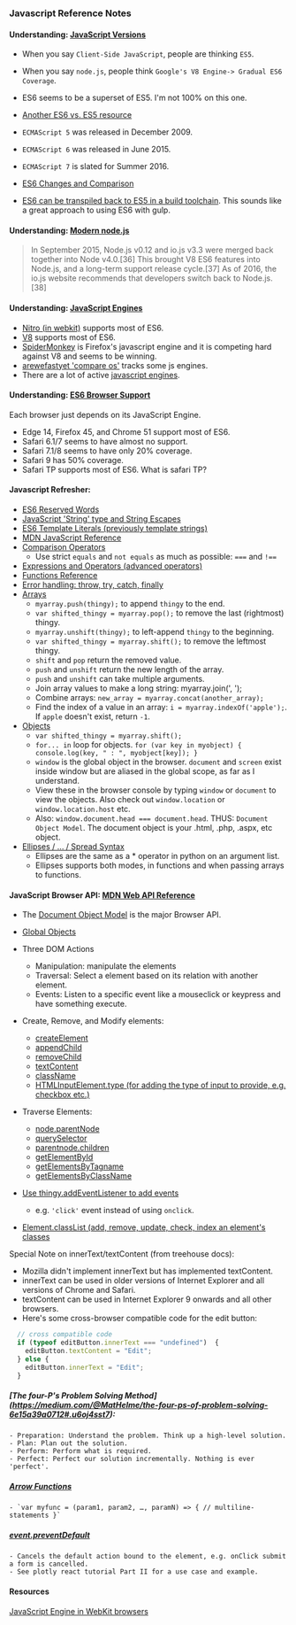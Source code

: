 
### Javascript Reference Notes



#### Understanding: [JavaScript Versions](http://benmccormick.org/2015/09/14/es5-es6-es2016-es-next-whats-going-on-with-javascript-versioning/)


- When you say `Client-Side JavaScript`, people are thinking `ES5`.
- When you say `node.js`, people think `Google's V8 Engine-> Gradual ES6 Coverage`.
- ES6 seems to be a superset of ES5.  I'm not 100% on this one.
- [Another ES6 vs. ES5 resource](https://addyosmani.com/blog/ecmascript-6-resources-for-the-curious-javascripter/)

- `ECMAScript 5` was released in December 2009.
- `ECMAScript 6` was released in June 2015.
- `ECMAScript 7` is slated for Summer 2016.


- [ES6 Changes and Comparison](http://es6-features.org/#Constants)

- [ES6 can be transpiled back to ES5 in a build toolchain](https://en.wikipedia.org/wiki/ECMAScript#6th_Edition). This sounds like a great approach to using ES6 with gulp.

#### Understanding: [Modern node.js](https://en.wikipedia.org/wiki/Node.js#History)
>In September 2015, Node.js v0.12 and io.js v3.3 were merged back together into Node v4.0.[36] This brought V8 ES6 features into Node.js, and a long-term support release cycle.[37] As of 2016, the io.js website recommends that developers switch back to Node.js.[38]

#### Understanding: [JavaScript Engines](https://en.wikipedia.org/wiki/JavaScript_engine)

- [Nitro (in webkit)](https://en.wikipedia.org/wiki/WebKit) supports most of ES6.
- [V8](https://en.wikipedia.org/wiki/V8_(JavaScript_engine)) supports most of ES6.
- [SpiderMonkey]() is Firefox's javascript engine and it is competing hard against V8 and seems to be winning.
- [arewefastyet 'compare os'](http://arewefastyet.com/#machine=31) tracks some js engines.
- There are a lot of active [javascript engines](https://en.wikipedia.org/wiki/JavaScript_engine#JavaScript_engines).


#### Understanding: [ES6 Browser Support](https://kangax.github.io/compat-table/es6/)

Each browser just depends on its JavaScript Engine.

- Edge 14, Firefox 45, and Chrome 51 support most of ES6.
- Safari 6.1/7 seems to have almost no support.
- Safari 7.1/8 seems to have only 20% coverage.
- Safari 9 has 50% coverage.
- Safari TP supports most of ES6.  What is safari TP?


#### Javascript Refresher:

- [ES6 Reserved Words](https://developer.mozilla.org/en-US/docs/Web/JavaScript/Reference/Lexical_grammar#Keywords)
- [JavaScript 'String' type and String Escapes](https://developer.mozilla.org/en-US/docs/Web/JavaScript/Reference/Global_Objects/String#Escape_notation)
- [ES6 Template Literals (previously template strings)](https://developer.mozilla.org/en-US/docs/Web/JavaScript/Reference/Template_literals)
- [MDN JavaScript Reference](https://developer.mozilla.org/en-US/docs/Web/JavaScript/Reference)
- [Comparison Operators](https://developer.mozilla.org/en-US/docs/Web/JavaScript/Reference/Operators/Comparison_Operators)
    - Use strict `equals` and `not equals` as much as possible: `===` and `!==`
- [Expressions and Operators (advanced operators)](https://developer.mozilla.org/en-US/docs/Web/JavaScript/Reference/Operators) 
- [Functions Reference](https://developer.mozilla.org/en-US/docs/Web/JavaScript/Reference/Operators/function)
- [Error handling: throw, try, catch, finally](https://developer.mozilla.org/en-US/docs/Web/JavaScript/Reference/Statements/throw) 
- [Arrays](https://developer.mozilla.org/en-US/docs/Web/JavaScript/Reference/Global_Objects/Array)
    - `myarray.push(thingy);` to append `thingy` to the end.
    - `var shifted_thingy = myarray.pop();` to remove the last (rightmost) thingy.
    - `myarray.unshift(thingy);` to left-append `thingy` to the beginning.
    - `var shifted_thingy = myarray.shift();` to remove the leftmost thingy.
    - `shift` and `pop` return the removed value.
    - `push` and `unshift` return the new length of the array.
    - `push` and `unshift` can take multiple arguments.
    - Join array values to make a long string: myarray.join(', ');
    - Combine arrays: `new_array = myarray.concat(another_array);`
    - Find the index of a value in an array: `i = myarray.indexOf('apple');`. If `apple` doesn't exist, return `-1`.
- [Objects](https://developer.mozilla.org/en-US/docs/Web/JavaScript/Reference/Global_Objects/Object)
    - `var shifted_thingy = myarray.shift();`
    - `for... in` loop for objects. `for (var key in myobject) { console.log(key, " : ", myobject[key]); }`
    - `window` is the global object in the browser.  `document` and `screen` exist inside window but are aliased in the global scope, as far as I understand.
    - View these in the browser console by typing `window` or `document` to view the objects. Also check out `window.location` or `window.location.host` etc.
    - Also: `window.document.head === document.head`. THUS: `Document Object Model`. The document object is your .html, .php, .aspx, etc object.
- [Ellipses / ... / Spread Syntax](https://developer.mozilla.org/en-US/docs/Web/JavaScript/Reference/Operators/Spread_operator)
    - Ellipses are the same as a * operator in python on an argument list.
    - Ellipses supports both modes, in functions and when passing arrays to functions.


#### JavaScript Browser API: [MDN Web API Reference](https://developer.mozilla.org/en-US/docs/Web/reference/API)
- The [Document Object Model](https://developer.mozilla.org/en-US/docs/Web/API/Document_Object_Model) is the major Browser API.
- [Global Objects](https://developer.mozilla.org/en-US/docs/Web/JavaScript/Reference/Global_Objects)
- Three DOM Actions
    - Manipulation: manipulate the elements
    - Traversal: Select a element based on its relation with another element.
    - Events: Listen to a specific event like a mouseclick or keypress and have something execute.
- Create, Remove, and Modify elements:
    - [createElement](https://developer.mozilla.org/en-US/docs/Web/API/Document/createElement)
    - [appendChild](https://developer.mozilla.org/en-US/docs/Web/API/Node/appendChild)
    - [removeChild](https://developer.mozilla.org/en-US/docs/Web/API/Node/removeChild)
    - [textContent](https://developer.mozilla.org/en-US/docs/Web/API/Node/textContent)
    - [className](https://developer.mozilla.org/en-US/docs/Web/API/Element/className)
    - [HTMLInputElement.type (for adding the type of input to provide, e.g. checkbox etc.)](https://developer.mozilla.org/en-US/docs/Web/API/HTMLInputElement)
- Traverse Elements: 
    - [node.parentNode](https://developer.mozilla.org/en-US/docs/Web/API/Node/parentNode)
	- [querySelector](https://developer.mozilla.org/en-US/docs/Web/API/Element/querySelector)
	- [parentnode.children](https://developer.mozilla.org/en-US/docs/Web/API/ParentNode/children)
	- [getElementById](https://developer.mozilla.org/en-US/docs/Web/API/Document/getElementById)
	- [getElementsByTagname](https://developer.mozilla.org/en-US/docs/Web/API/Document/getElementsByTagName)
	- [getElementsByClassName](https://developer.mozilla.org/en-US/docs/Web/API/Document/getElementsByClassName)

- [Use thingy.addEventListener to add events](https://developer.mozilla.org/en-US/docs/Web/API/EventTarget/addEventListener)
    - e.g. `'click'` event instead of using `onclick`.
- [Element.classList (add, remove, update, check, index an element's classes](https://developer.mozilla.org/en-US/docs/Web/API/Element/classList) 


Special Note on innerText/textContent (from treehouse docs):

- Mozilla didn't implement innerText but has implemented textContent.
- innerText can be used in older versions of Internet Explorer and all versions of Chrome and Safari.
- textContent can be used in Internet Explorer 9 onwards and all other browsers.
- Here's some cross-browser compatible code for the edit button:

```javascript  
  // cross compatible code
  if (typeof editButton.innerText === "undefined")  {
    editButton.textContent = "Edit";
  } else {
    editButton.innerText = "Edit";
  }
```


##### [The four-P's Problem Solving Method] (https://medium.com/@MatHelme/the-four-ps-of-problem-solving-6e15a39a0712#.u6oj4sst7):
    - Preparation: Understand the problem. Think up a high-level solution.
    - Plan: Plan out the solution.
    - Perform: Perform what is required.
    - Perfect: Perfect our solution incrementally. Nothing is ever 'perfect'.

##### [Arrow Functions](https://developer.mozilla.org/en-US/docs/Web/JavaScript/Reference/Functions/Arrow_functions)
    - `var myfunc = (param1, param2, …, paramN) => { // multiline-statements }`

##### [event.preventDefault](https://api.jquery.com/event.preventdefault/)
    - Cancels the default action bound to the element, e.g. onClick submit a form is cancelled.
    - See plotly react tutorial Part II for a use case and example.


#### Resources

[JavaScript Engine in WebKit browsers](https://en.wikipedia.org/wiki/WebKit#JavaScriptCore)
